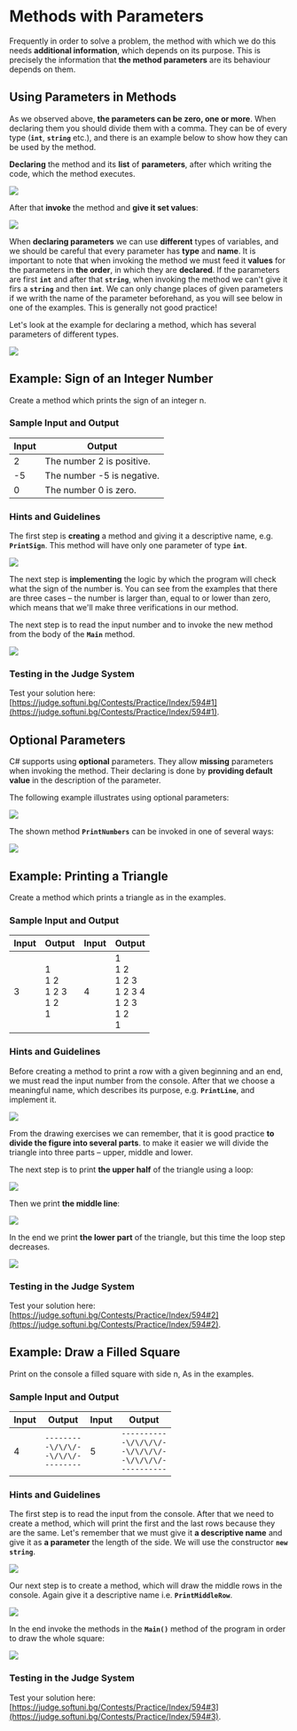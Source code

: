 # Methods with Parameters

Frequently in order to solve a problem, the method with which we do this needs **additional information**, which depends on its purpose. This is precisely the information that **the method parameters** are its behaviour depends on them. 

## Using Parameters in Methods

As we observed above, **the parameters can be zero, one or more**. When declaring them you should divide them with a comma. They can be of every type (**`int`**, **`string`** etc.), and there is an example below to show how they can be used by the method.

**Declaring** the method and its **list** of **parameters**, after which writing the code, which the method executes.

![](/assets/chapter-10-images/05.Method-parameters-01.png)

After that **invoke** the method and **give it set values**:

![](/assets/chapter-10-images/05.Method-parameters-02.png)

When **declaring parameters** we can use **different** types of variables, and we should be careful that every parameter has **type** and **name**. It is important to note that when invoking the method we must feed it **values** for the parameters in **the order**, in which they are **declared**. If the parameters are first **`int`** and after that **`string`**, when invoking the method we can't give it firs a **`string`** and then **`int`**. We can only change places of given parameters if we writh the name of the parameter beforehand, as you will see below in one of the examples. This is generally not good practice!

Let's look at the example for declaring a method, which has several parameters of different types.

![](/assets/chapter-10-images/05.Method-parameters-03.png)

## Example: Sign of an Integer Number

Create a method which prints the sign of an integer n.

### Sample Input and Output

| Input | Output |
| --- | --- |
|2|The number 2 is positive.|
|-5|The number -5 is negative.|
|0|The number 0 is zero.|

### Hints and Guidelines

The first step is **creating** a method and giving it a descriptive name, e.g. **`PrintSign`**. This method will have only one parameter of type **`int`**. 

![](/assets/chapter-10-images/06.Print-sign-01.png)

The next step is **implementing** the logic by which the program will check what the sign of the number is. You can see from the examples that there are three cases – the number is larger than, equal to or lower than zero, which means that we'll make three verifications in our method. 

The next step is to read the input number and to invoke the new method from the body of the **`Main`** method.

![](/assets/chapter-10-images/06.Print-sign-02.png)

### Testing in the Judge System

Test your solution here: [https://judge.softuni.bg/Contests/Practice/Index/594#1](https://judge.softuni.bg/Contests/Practice/Index/594#1).

## Optional Parameters

C# supports using **optional** parameters. They allow **missing** parameters when invoking the method. Their declaring is done by **providing default value** in the description of the parameter.

The following example illustrates using optional parameters:

![](/assets/chapter-10-images/07.Optional-parameters-01.png)

The shown method **`PrintNumbers`** can be invoked in one of several ways:

![](/assets/chapter-10-images/07.Optional-parameters-02.png)

## Example: Printing a Triangle

Create a method which prints a triangle as in the examples.

### Sample Input and Output

| Input | Output | Input | Output |
| --- | --- | --- | --- |
|3|1<br>1 2<br>1 2 3<br>1 2<br>1|4|1<br>1 2<br>1 2 3<br>1 2 3 4 <br>1 2 3<br>1 2<br>1|

### Hints and Guidelines

Before creating a method to print a row with a given beginning and an end, we must read the input number from the console. After that we choose a meaningful name, which describes its purpose, e.g. **`PrintLine`**, and implement it.

![](/assets/chapter-10-images/08.Print-triangle-01.png)

From the drawing exercises we can remember, that it is good practice **to divide the figure into several parts**. to make it easier we will divide the triangle into three parts – upper, middle and lower.

The next step is to print **the upper half** of the triangle using a loop:

![](/assets/chapter-10-images/08.Print-triangle-02.png)

Then we print **the middle line**:

![](/assets/chapter-10-images/08.Print-triangle-03.png)

In the end we print **the lower part** of the triangle, but this time the loop step decreases.

![](/assets/chapter-10-images/08.Print-triangle-04.png)

### Testing in the Judge System

Test your solution here: [https://judge.softuni.bg/Contests/Practice/Index/594#2](https://judge.softuni.bg/Contests/Practice/Index/594#2).

## Example: Draw a Filled Square

Print on the console a filled square with side n, As in the examples.

### Sample Input and Output

| Input | Output | Input | Output |
| --- | --- | --- | --- |
|4|<code>--------</code><br><code>-\\/\\/\\/-</code><br><code>-\\/\\/\\/-</code><br><code>--------</code>|5|<code>----------</code><br><code>-\\/\\/\\/\\/-</code><br><code>-\\/\\/\\/\\/-</code><br><code>-\\/\\/\\/\\/-</code><br><code>----------</code>|

### Hints and Guidelines

The first step is to read the input from the console. After that we need to create a method, which will print the first and the last rows because they are the same. Let's remember that we must give it **a descriptive name** and give it as **a parameter** the length of the side. We will use the constructor **`new string`**. 

![](/assets/chapter-10-images/09.Draw-filled-square-01.png)

Our next step is to create a method, which will draw the middle rows in the console. Again give it a descriptive name i.e. **`PrintMiddleRow`**.

![](/assets/chapter-10-images/09.Draw-filled-square-02.png)

In the end invoke the methods in the **`Main()`** method of the program in order to draw the whole square:

![](/assets/chapter-10-images/09.Draw-filled-square-03.png)

### Testing in the Judge System

Test your solution here: [https://judge.softuni.bg/Contests/Practice/Index/594#3](https://judge.softuni.bg/Contests/Practice/Index/594#3).
